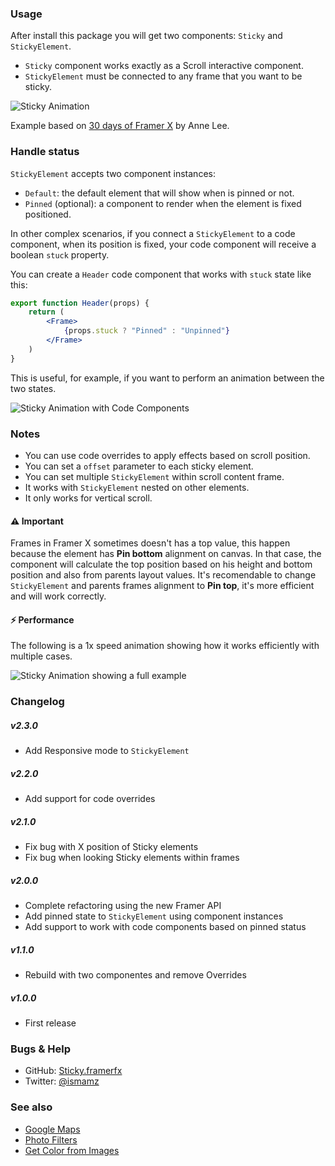 ### Usage

After install this package you will get two components: `Sticky` and `StickyElement`.

* `Sticky` component works exactly as a Scroll interactive component.
* `StickyElement` must be connected to any frame that you want to be sticky.

![Sticky Animation](https://media.giphy.com/media/JPgeZBoBIEeCNYc7AV/giphy.gif)

Example based on [30 days of Framer X](https://github.com/hermy0211/framer30-code/tree/master/Day%2007%20Sticky%20Headers) by Anne Lee.

### Handle status

`StickyElement` accepts two component instances:

* `Default`: the default element that will show when is pinned or not.
* `Pinned` (optional): a component to render when the element is fixed positioned.

In other complex scenarios, if you connect a `StickyElement` to a code component,
when its position is fixed, your code component will receive a boolean `stuck` property.

You can create a `Header` code component that works with `stuck` state like this:

```jsx
export function Header(props) {
    return (
        <Frame>
            {props.stuck ? "Pinned" : "Unpinned"}
        </Frame>
    )
}
```

This is useful, for example, if you want to perform an animation between the two states.

![Sticky Animation with Code Components](https://media.giphy.com/media/ZXkqHJXApoqkIcE9AU/giphy.gif)


### Notes

* You can use code overrides to apply effects based on scroll position.
* You can set a `offset` parameter to each sticky element.
* You can set multiple `StickyElement` within scroll content frame.
* It works with `StickyElement` nested on other elements.
* It only works for vertical scroll.

#### ⚠️ Important

Frames in Framer X sometimes doesn't has a top value, this happen because the element has
**Pin bottom** alignment on canvas. In that case, the component will calculate the top
position based on his height and bottom position and also from parents layout values.
It's recomendable to change `StickyElement` and parents frames alignment to **Pin top**,
it's more efficient and will work correctly.

#### ⚡️ Performance

The following is a 1x speed animation showing how it works efficiently with multiple cases.

![Sticky Animation showing a full example](https://media.giphy.com/media/PipVUYeViwY8MAM8hg/giphy.gif)


### Changelog

##### v2.3.0

- Add Responsive mode to `StickyElement`

##### v2.2.0

- Add support for code overrides

##### v2.1.0

- Fix bug with X position of Sticky elements
- Fix bug when looking Sticky elements within frames

##### v2.0.0

- Complete refactoring using the new Framer API
- Add pinned state to `StickyElement` using component instances
- Add support to work with code components based on pinned status

##### v1.1.0

- Rebuild with two componentes and remove Overrides

##### v1.0.0

- First release


### Bugs & Help

* GitHub: [Sticky.framerfx](https://github.com/ismamz/Sticky.framerfx)
* Twitter: [@ismamz](https://twitter.com/ismamz)


### See also

* [Google Maps](https://store.framer.com/package/ismael/google-maps)
* [Photo Filters](https://store.framer.com/package/ismael/photo-filters)
* [Get Color from Images](https://store.framer.com/package/ismael/get-colors-from-images)
